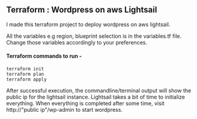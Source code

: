 ## Terraform : Wordpress on aws Lightsail

I made this terraform project to deploy wordpress on aws lightsail. 

All the variables e.g region, blueprint selection is in the variables.tf file. Change those variables accordingly to your preferences. <br>

#### Terraform commands to run - <br>
`terraform init` <br>
`terraform plan` <br>
`terraform apply` <br>

After successful execution, the commandline/terminal output will show the public ip for the lightsail instance. Lightsail takes a bit of time to initialize everything. When everything is completed after some time, visit http://"public ip"/wp-admin to start wordpress.

